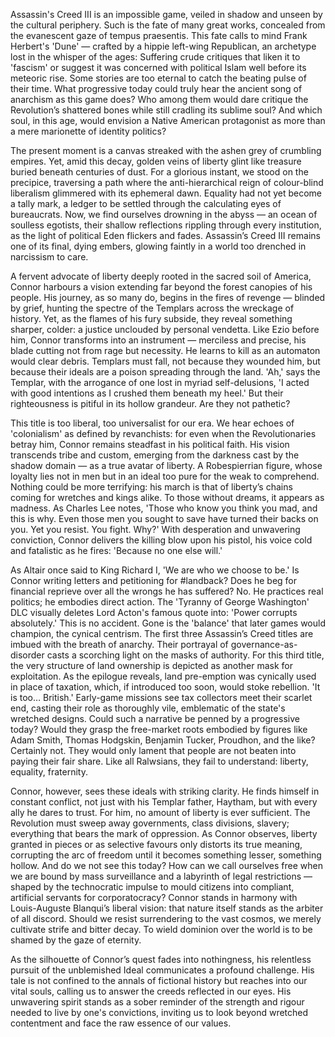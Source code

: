 Assassin's Creed III is an impossible game, veiled in shadow and unseen by the cultural periphery. Such is the fate of many great works, concealed from the evanescent gaze of tempus praesentis. This fate calls to mind Frank Herbert's 'Dune' — crafted by a hippie left-wing Republican, an archetype lost in the whisper of the ages: Suffering crude critiques that liken it to 'fascism' or suggest it was concerned with political Islam well before its meteoric rise. Some stories are too eternal to catch the beating pulse of their time. What progressive today could truly hear the ancient song of anarchism as this game does? Who among them would dare critique the Revolution’s shattered bones while still cradling its sublime soul? And which soul, in this age, would envision a Native American protagonist as more than a mere marionette of identity politics?

The present moment is a canvas streaked with the ashen grey of crumbling empires. Yet, amid this decay, golden veins of liberty glint like treasure buried beneath centuries of dust. For a glorious instant, we stood on the precipice, traversing a path where the anti-hierarchical reign of colour-blind liberalism glimmered with its ephemeral dawn. Equality had not yet become a tally mark, a ledger to be settled through the calculating eyes of bureaucrats. Now, we find ourselves drowning in the abyss — an ocean of soulless egotists, their shallow reflections rippling through every institution, as the light of political Eden flickers and fades. Assassin’s Creed III remains one of its final, dying embers, glowing faintly in a world too drenched in narcissism to care.

A fervent advocate of liberty deeply rooted in the sacred soil of America, Connor harbours a vision extending far beyond the forest canopies of his people. His journey, as so many do, begins in the fires of revenge — blinded by grief, hunting the spectre of the Templars across the wreckage of history. Yet, as the flames of his fury subside, they reveal something sharper, colder: a justice unclouded by personal vendetta. Like Ezio before him, Connor transforms into an instrument — merciless and precise, his blade cutting not from rage but necessity. He learns to kill as an automaton would clear debris. Templars must fall, not because they wounded him, but because their ideals are a poison spreading through the land. 'Ah,' says the Templar, with the arrogance of one lost in myriad self-delusions, 'I acted with good intentions as I crushed them beneath my heel.' But their righteousness is pitiful in its hollow grandeur. Are they not pathetic?

This title is too liberal, too universalist for our era. We hear echoes of 'colonialism' as defined by revanchists: for even when the Revolutionaries betray him, Connor remains steadfast in his political faith. His vision transcends tribe and custom, emerging from the darkness cast by the shadow domain — as a true avatar of liberty. A Robespierrian figure, whose loyalty lies not in men but in an ideal too pure for the weak to comprehend. Nothing could be more terrifying: his march is that of liberty’s chains coming for wretches and kings alike. To those without dreams, it appears as madness. As Charles Lee notes, 'Those who know you think you mad, and this is why. Even those men you sought to save have turned their backs on you. Yet you resist. You fight. Why?' With desperation and unwavering conviction, Connor delivers the killing blow upon his pistol, his voice cold and fatalistic as he fires: 'Because no one else will.'

As Altair once said to King Richard I, 'We are who we choose to be.' Is Connor writing letters and petitioning for #landback? Does he beg for financial reprieve over all the wrongs he has suffered? No. He practices real politics; he embodies direct action. The 'Tyranny of George Washington' DLC visually deletes Lord Acton's famous quote into: 'Power corrupts absolutely.' This is no accident. Gone is the 'balance' that later games would champion, the cynical centrism. The first three Assassin’s Creed titles are imbued with the breath of anarchy. Their portrayal of governance-as-disorder casts a scorching light on the masks of authority. For this third title, the very structure of land ownership is depicted as another mask for exploitation. As the epilogue reveals, land pre-emption was cynically used in place of taxation, which, if introduced too soon, would stoke rebellion. 'It is too… British.' Early-game missions see tax collectors meet their scarlet end, casting their role as thoroughly vile, emblematic of the state's wretched designs. Could such a narrative be penned by a progressive today? Would they grasp the free-market roots embodied by figures like Adam Smith, Thomas Hodgskin, Benjamin Tucker, Proudhon, and the like? Certainly not. They would only lament that people are not beaten into paying their fair share. Like all Ralwsians, they fail to understand: liberty, equality, fraternity.

Connor, however, sees these ideals with striking clarity. He finds himself in constant conflict, not just with his Templar father, Haytham, but with every ally he dares to trust. For him, no amount of liberty is ever sufficient. The Revolution must sweep away governments, class divisions, slavery; everything that bears the mark of oppression. As Connor observes, liberty granted in pieces or as selective favours only distorts its true meaning, corrupting the arc of freedom until it becomes something lesser, something hollow. And do we not see this today? How can we call ourselves free when we are bound by mass surveillance and a labyrinth of legal restrictions — shaped by the technocratic impulse to mould citizens into compliant, artificial servants for corporatocracy? Connor stands in harmony with Louis-Auguste Blanqui’s liberal vision: that nature itself stands as the arbiter of all discord. Should we resist surrendering to the vast cosmos, we merely cultivate strife and bitter decay. To wield dominion over the world is to be shamed by the gaze of eternity.

As the silhouette of Connor’s quest fades into nothingness, his relentless pursuit of the unblemished Ideal communicates a profound challenge. His tale is not confined to the annals of fictional history but reaches into our vital souls, calling us to answer the creeds reflected in our eyes. His unwavering spirit stands as a sober reminder of the strength and rigour needed to live by one's convictions, inviting us to look beyond wretched contentment and face the raw essence of our values.
